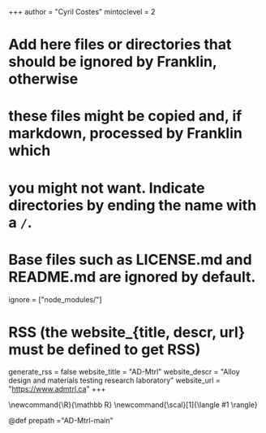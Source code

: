 
<!--
Add here global page variables to use throughout your website.
-->
+++
author = "Cyril Costes"
mintoclevel = 2

# Add here files or directories that should be ignored by Franklin, otherwise
# these files might be copied and, if markdown, processed by Franklin which
# you might not want. Indicate directories by ending the name with a `/`.
# Base files such as LICENSE.md and README.md are ignored by default.
ignore = ["node_modules/"]

# RSS (the website_{title, descr, url} must be defined to get RSS)
generate_rss = false
website_title = "AD-Mtrl"
website_descr = "Alloy design and materials testing research laboratory"
website_url   = "https://www.admtrl.ca"
+++

<!--
Add here global latex commands to use throughout your pages.
-->
\newcommand{\R}{\mathbb R}
\newcommand{\scal}[1]{\langle #1 \rangle}


<!-- repository name -->
@def prepath ="AD-Mtrl-main"